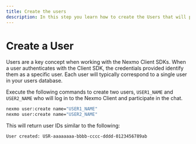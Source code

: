 ```yaml
---
title: Create the users
description: In this step you learn how to create the Users that will participate in the Conversation.
---
```


# Create a User

Users are a key concept when working with the Nexmo Client SDKs. When a user authenticates with the Client SDK, the credentials provided identify them as a specific user. Each user will typically correspond to a single user in your users database.

Execute the following commands to create two users, `USER1_NAME` and `USER2_NAME` who will log in to the Nexmo Client and participate in the chat.

```bash
nexmo user:create name="USER1_NAME"
nexmo user:create name="USER2_NAME"
```

This will return user IDs similar to the following:

```sh
User created: USR-aaaaaaaa-bbbb-cccc-dddd-0123456789ab
```
